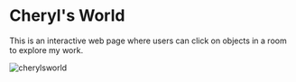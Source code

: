# Cheryl's World

This is an interactive web page where users can click on objects in a room to explore my work.

![cherylsworld](https://github.com/user-attachments/assets/dacd9e11-7078-42dd-8ee3-c47c6c8b1758)

